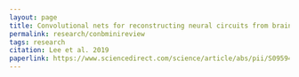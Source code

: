 ```yaml
---
layout: page
title: Convolutional nets for reconstructing neural circuits from brain images acquired by serial section electron microscopy
permalink: research/conbminireview
tags: research
citation: Lee et al. 2019
paperlink: https://www.sciencedirect.com/science/article/abs/pii/S0959438818301788
---
```



